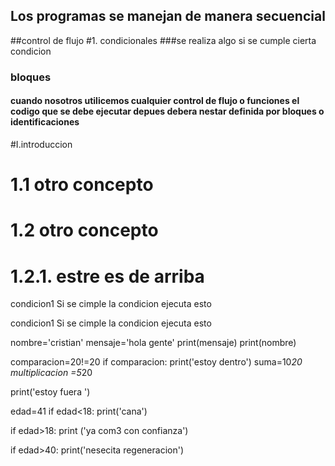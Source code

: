 ## Los programas se manejan de manera secuencial
##control de flujo
#1. condicionales
###se realiza algo si se cumple cierta condicion
### bloques
#### cuando nosotros utilicemos cualquier control de flujo o funciones  el codigo que se debe ejecutar depues debera nestar definida por bloques o identificaciones
#I.introduccion
#    1.1 otro concepto
#    1.2 otro concepto
#        1.2.1. estre es de arriba
condicion1
    Si se cimple la condicion ejecuta esto
    
condicion1
    Si se cimple la condicion ejecuta esto       





nombre='cristian'
mensaje='hola gente'
print(mensaje)
print(nombre)

comparacion=20!=20
if comparacion:
    print('estoy dentro')
    suma=10*20
    multiplicacion =5*20

print('estoy fuera ')


edad=41
if edad<18:
    print('cana')
    
if edad>18:
    print ('ya com3 con confianza')

if edad>40:
     print('nesecita regeneracion')